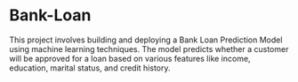 # Bank-Loan
This project involves building and deploying a Bank Loan Prediction Model using machine learning techniques. The model predicts whether a customer will be approved for a loan based on various features like income, education, marital status, and credit history.
